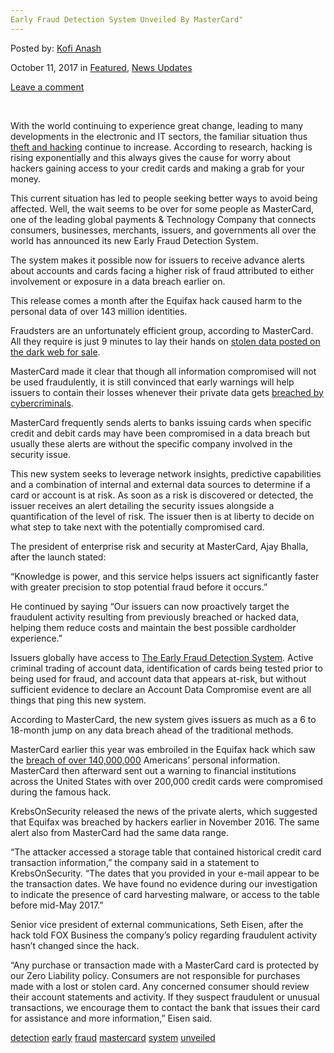 ```yaml
---
Early Fraud Detection System Unveiled By MasterCard"
---
```

<article class="post-listing post-23012 post type-post status-publish format-standard has-post-thumbnail hentry 
 tag-detection tag-early tag-fraud tag-mastercard tag-system tag-unveiled">
    
<div class="post-inner">
    
    
    
<span>Posted by: <a href="https://www.deepdotweb.com/author/kofi/" title="">Kofi Anash </a></span>
    
    
<span>October 11, 2017</span>
<span>in <a href="https://www.deepdotweb.com/category/deepdot-news/" rel="category tag">Featured</a>, <a href="https://www.deepdotweb.com/category/news-updates/" rel="category tag">News Updates</a></span>
    
<span><a href="https://www.deepdotweb.com/2017/10/11/early-fraud-detection-system-unveiled-mastercard/#respond">Leave a comment</a></span>
</p>        
<p>&nbsp;</p>
<p>With the world continuing to experience great change, leading to many developments in the electronic and IT sectors, the familiar situation thus <a href="https://www.deepdotweb.com/2017/09/20/hacker-transfers-500000-american-bank-company-dubai/">theft and hacking</a> continue to increase. According to research, hacking is rising exponentially and this always gives the cause for worry about hackers gaining access to your credit cards and making a grab for your money.</p>
<p>This current situation has led to people seeking better ways to avoid being affected. Well, the wait seems to be over for some people as MasterCard, one of the leading global payments &amp; Technology Company that connects consumers, businesses, merchants, issuers, and governments all over the world has announced its new Early Fraud Detection System.</p>
<p>The system makes it possible now for issuers to receive advance alerts about accounts and cards facing a higher risk of fraud attributed to either involvement or exposure in a data breach earlier on.</p>
<p>This release comes a month after the Equifax hack caused harm to the personal data of over 143 million identities.</p>
<p>Fraudsters are an unfortunately efficient group, according to MasterCard. All they require is just 9 minutes to lay their hands on <a href="https://www.deepdotweb.com/2017/09/11/forty-year-old-gelsenkirchener-faces-charges-buying-stolen-data-darknet/">stolen data posted on the dark web for sale</a>.</p>
<p>MasterCard made it clear that though all information compromised will not be used fraudulently, it is still convinced that early warnings will help issuers to contain their losses whenever their private data gets <a href="https://www.deepdotweb.com/2017/05/10/british-student-jailed-creating-ddos-tool-selling-cybercriminals/">breached by cybercriminals</a>.</p>
<p>MasterCard frequently sends alerts to banks issuing cards when specific credit and debit cards may have been compromised in a data breach but usually these alerts are without the specific company involved in the security issue.</p>
<p>This new system seeks to leverage network insights, predictive capabilities and a combination of internal and external data sources to determine if a card or account is at risk. As soon as a risk is discovered or detected, the issuer receives an alert detailing the security issues alongside a quantification of the level of risk. The issuer then is at liberty to decide on what step to take next with the potentially compromised card.</p>
<p>The president of enterprise risk and security at MasterCard, Ajay Bhalla, after the launch stated:</p>
<p>“Knowledge is power, and this service helps issuers act significantly faster with greater precision to stop potential fraud before it occurs.”</p>
<p>He continued by saying “Our issuers can now proactively target the fraudulent activity resulting from previously breached or hacked data, helping them reduce costs and maintain the best possible cardholder experience.”</p>
<p>Issuers globally have access to <a href="https://www.pymnts.com/mastercard/2017/mastercard-launches-early-detection-fraud-fighting-system/">The Early Fraud Detection System</a>. Active criminal trading of account data, identification of cards being tested prior to being used for fraud, and account data that appears at-risk, but without sufficient evidence to declare an Account Data Compromise event are all things that ping this new system.</p>
<p>According to MasterCard, the new system gives issuers as much as a 6 to 18-month jump on any data breach ahead of the traditional methods.</p>
<p>MasterCard earlier this year was embroiled in the Equifax hack which saw the <a href="https://www.deepdotweb.com/2017/09/12/online-credentials-seriously-breached-says-swiss-agency/">breach of over 140,000,000</a> Americans&#8217; personal information. MasterCard then afterward sent out a warning to financial institutions across the United States with over 200,000 credit cards were compromised during the famous hack.</p>
<p>KrebsOnSecurity released the news of the private alerts, which suggested that Equifax was breached by hackers earlier in November 2016. The same alert also from MasterCard had the same data range.</p>
<p>“The attacker accessed a storage table that contained historical credit card transaction information,” the company said in a statement to KrebsOnSecurity. “The dates that you provided in your e-mail appear to be the transaction dates. We have found no evidence during our investigation to indicate the presence of card harvesting malware, or access to the table before mid-May 2017.”</p>
<p>Senior vice president of external communications, Seth Eisen, after the hack told FOX Business the company’s policy regarding fraudulent activity hasn’t changed since the hack.</p>
<p>“Any purchase or transaction made with a MasterCard card is protected by our Zero Liability policy. Consumers are not responsible for purchases made with a lost or stolen card. Any concerned consumer should review their account statements and activity. If they suspect fraudulent or unusual transactions, we encourage them to contact the bank that issues their card for assistance and more information,” Eisen said.</p>
    
    
</div><!-- .entry /-->
<a href="https://www.deepdotweb.com/tag/detection/" rel="tag">detection</a> <a href="https://www.deepdotweb.com/tag/early/" rel="tag">early</a> <a href="https://www.deepdotweb.com/tag/fraud/" rel="tag">fraud</a> <a href="https://www.deepdotweb.com/tag/mastercard/" rel="tag">mastercard</a> <a href="https://www.deepdotweb.com/tag/system/" rel="tag">system</a> <a href="https://www.deepdotweb.com/tag/unveiled/" rel="tag">unveiled</a></span>				<span style="display:none" class="updated">2017-10-11<a href="https://www.deepdotweb.com/author/kofi/" title="Posts by Kofi Anash" rel="author">Kofi Anash</a></strong></div>
    
    
</div><!-- .post-inner -->
</article><!-- .post-listing -->

